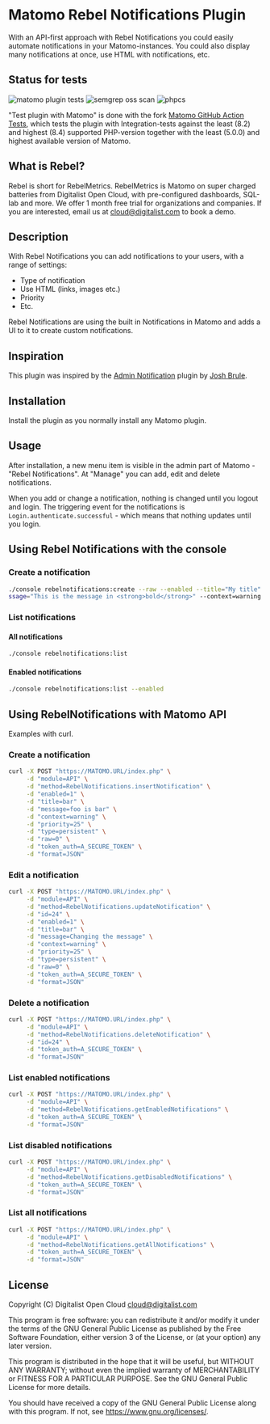 # Matomo Rebel Notifications Plugin

With an API-first approach with Rebel Notifications you could easily automate notifications in your Matomo-instances. You could also display many notifications at once, use HTML with notifications, etc.

## Status for tests

![matomo plugin tests](https://github.com/Digitalist-Open-Cloud/Matomo-Plugin-RebelNotifications/actions/workflows/matomo.yaml/badge.svg) ![semgrep oss scan](https://github.com/Digitalist-Open-Cloud/Matomo-Plugin-RebelNotifications/actions/workflows/semgrep.yaml/badge.svg) ![phpcs](https://github.com/Digitalist-Open-Cloud/Matomo-Plugin-RebelNotifications/actions/workflows/phpcs.yaml/badge.svg)

"Test plugin with Matomo" is done with the fork [Matomo GitHub Action Tests](https://github.com/Digitalist-Open-Cloud/Matomo-github-action-tests), which tests the plugin with Integration-tests against the least (8.2) and highest (8.4) supported PHP-version together with the least (5.0.0) and highest available version of Matomo.

## What is Rebel?

Rebel is short for RebelMetrics. RebelMetrics is Matomo on super charged batteries from Digitalist Open Cloud, with pre-configured dashboards, SQL-lab and more. We offer 1 month free trial for organizations and companies. If you are interested, email us at <cloud@digitalist.com> to book a demo.

## Description

With Rebel Notifications you can add notifications to your users, with a range of settings:

- Type of notification
- Use HTML (links, images etc.)
- Priority
- Etc.

Rebel Notifications are using the built in Notifications in Matomo and adds a UI to it to create custom notifications.

## Inspiration

This plugin was inspired by the [Admin Notification](https://plugins.matomo.org/AdminNotification) plugin by [Josh Brule](https://github.com/jbrule).

## Installation

Install the plugin as you normally install any Matomo plugin.

## Usage

After installation, a new menu item is visible in the admin part of Matomo - "Rebel Notifications".
At "Manage" you can add, edit and delete notifications.

When you add or change a notification, nothing is changed until you logout and login. The triggering event for the notifications is `Login.authenticate.successful` - which means that nothing updates until you login.

## Using Rebel Notifications with the console

### Create a notification

```sh
./console rebelnotifications:create --raw --enabled --title="My title" --me
ssage="This is the message in <strong>bold</strong>" --context=warning --priority=50 --type=persistent
```

### List notifications

#### All notifications

```sh
./console rebelnotifications:list
```

#### Enabled notifications

```sh
./console rebelnotifications:list --enabled
```

## Using RebelNotifications with Matomo API

Examples with curl.

### Create a notification

```sh
curl -X POST "https://MATOMO.URL/index.php" \
     -d "module=API" \
     -d "method=RebelNotifications.insertNotification" \
     -d "enabled=1" \
     -d "title=bar" \
     -d "message=foo is bar" \
     -d "context=warning" \
     -d "priority=25" \
     -d "type=persistent" \
     -d "raw=0" \
     -d "token_auth=A_SECURE_TOKEN" \
     -d "format=JSON"
```

### Edit a notification

```sh
curl -X POST "https://MATOMO.URL/index.php" \
     -d "module=API" \
     -d "method=RebelNotifications.updateNotification" \
     -d "id=24" \
     -d "enabled=1" \
     -d "title=bar" \
     -d "message=Changing the message" \
     -d "context=warning" \
     -d "priority=25" \
     -d "type=persistent" \
     -d "raw=0" \
     -d "token_auth=A_SECURE_TOKEN" \
     -d "format=JSON"
```

### Delete a notification

```sh
curl -X POST "https://MATOMO.URL/index.php" \
     -d "module=API" \
     -d "method=RebelNotifications.deleteNotification" \
     -d "id=24" \
     -d "token_auth=A_SECURE_TOKEN" \
     -d "format=JSON"
```

### List enabled notifications

```sh
curl -X POST "https://MATOMO.URL/index.php" \
     -d "module=API" \
     -d "method=RebelNotifications.getEnabledNotifications" \
     -d "token_auth=A_SECURE_TOKEN" \
     -d "format=JSON"
```

### List disabled notifications

```sh
curl -X POST "https://MATOMO.URL/index.php" \
     -d "module=API" \
     -d "method=RebelNotifications.getDisabledNotifications" \
     -d "token_auth=A_SECURE_TOKEN" \
     -d "format=JSON"
```

### List all notifications

```sh
curl -X POST "https://MATOMO.URL/index.php" \
     -d "module=API" \
     -d "method=RebelNotifications.getAllNotifications" \
     -d "token_auth=A_SECURE_TOKEN" \
     -d "format=JSON"
```

## License

Copyright (C) Digitalist Open Cloud <cloud@digitalist.com>

This program is free software: you can redistribute it and/or modify it under the terms of the GNU General Public License as published by the Free Software Foundation, either version 3 of the License, or (at your option) any later version.

This program is distributed in the hope that it will be useful, but WITHOUT ANY WARRANTY; without even the implied warranty of MERCHANTABILITY or FITNESS FOR A PARTICULAR PURPOSE.  See the GNU General Public License for more details.

You should have received a copy of the GNU General Public License along with this program.  If not, see <https://www.gnu.org/licenses/>.
